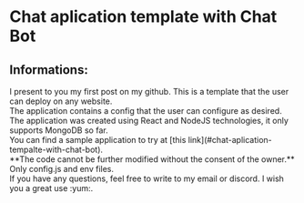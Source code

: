 # Chat aplication template with Chat Bot

<h2>Informations:</h2>
I present to you my first post on my github. This is a template that the user can deploy on any website.<br>
The application contains a config that the user can configure as desired. The application was created using React and NodeJS technologies, it only supports MongoDB so far.<br>
You can find a sample application to try at [this link](#chat-aplication-tempalte-with-chat-bot).<br>
**The code cannot be further modified without the consent of the owner.** Only config.js and env files.<br>
If you have any questions, feel free to write to my email or discord. I wish you a great use :yum:.<br>